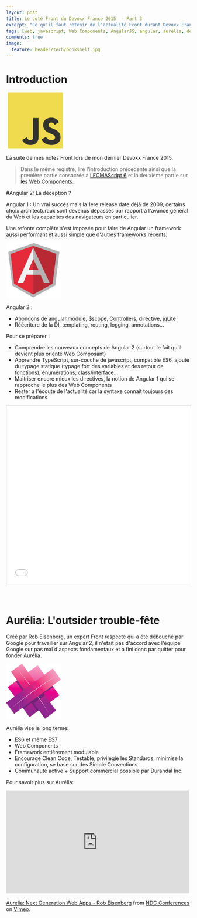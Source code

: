 ```yaml
---
layout: post
title: Le coté Front du Devoxx France 2015  - Part 3
excerpt: "Ce qu'il faut retenir de l'actualité Front durant Devoxx France 2015. Partie 3 : La déception AngularJS 2 & l'outsider Aurélia"
tags: [web, javascript, Web Components, AngularJS, angular, aurélia, devoxx, fr]
comments: true
image:
  feature: header/tech/bookshelf.jpg
---
```

# Introduction
<p class="image-pull-right">
<img src="/images/2015/js-logo.png" style="width: 150px; margin-left: 5px"/>
</p>

La suite de mes notes Front lors de mon dernier Devoxx France 2015.

> Dans le même registre, lire l'introduction précedente ainsi que la première partie consacrée à <a href="/le-cote-front-du-devoxx-france-2015-es6/">l'ECMAScript 6</a> et la deuxième partie sur <a href="/le-cote-front-du-devoxx-france-2015-wc/">les Web Components</a>.

#Angular 2: La déception ?

Angular 1 : Un vrai succès mais la 1ere release date déjà de 2009, certains choix architecturaux sont devenus dépassés par rapport à l'avancé général du Web et les capacités des navigateurs en particulier.

Une refonte complète s'est imposée pour faire de Angular un framework aussi performant et aussi simple que d'autres frameworks récents.

<p class="image-pull-right">
<img src="/images/2015/angular-logo.png" width="150" />
</p>

Angular 2 :

- Abondons de angular.module, $scope, Controllers, directive, jqLite
- Réécriture de la DI, templating, routing, logging, annotations...

Pour se préparer :

- Comprendre les nouveaux concepts de Angular 2 (surtout le fait qu'il devient plus orienté Web Composant)
- Apprendre TypeScript, sur-couche de javascript, compatible ES6, ajoute du typage statique (typage fort des variables et des retour de fonctions), énumérations, class/interface...
- Maitriser encore mieux les directives, la notion de Angular 1 qui se rapproche le plus des Web Components
- Rester à l'écoute de l'actualité car la syntaxe connait toujours des modifications

<center>
<iframe src="//www.slideshare.net/slideshow/embed_code/key/dPWOAkLihTX5tp" width="595" height="485" frameborder="0" marginwidth="0" marginheight="0" scrolling="no" style="border:1px solid #CCC; border-width:1px; margin-bottom:5px; max-width: 100%;" allowfullscreen> </iframe>
</center>

<br />
<br />

# Aurélia: L'outsider trouble-fête

Créé par Rob Eisenberg, un expert Front respecté qui a été débouché par Google pour travailler sur Angular 2, il n'était pas d'accord avec l'équipe Google sur pas mal d'aspects fondamentaux et a fini donc par quitter pour fonder Aurélia.

<p class="image-pull-right">
<img src="/images/2015/aurelia-logo.png" width="150" />
</p>

Aurélia vise le long terme:

- ES6 et même ES7
- Web Components
- Framework entièrement modulable
- Encourage Clean Code, Testable, privilégie les Standards, minimise la configuration, se base sur des Simple Conventions
- Communauté active + Support commercial possible par Durandal Inc.

Pour savoir plus sur Aurélia:

<iframe src="https://player.vimeo.com/video/131641012" width="500" height="281" frameborder="0" webkitallowfullscreen mozallowfullscreen allowfullscreen></iframe> <p><a href="https://vimeo.com/131641012">Aurelia: Next Generation Web Apps - Rob Eisenberg</a> from <a href="https://vimeo.com/ndcconferences">NDC Conferences</a> on <a href="https://vimeo.com">Vimeo</a>.</p>
